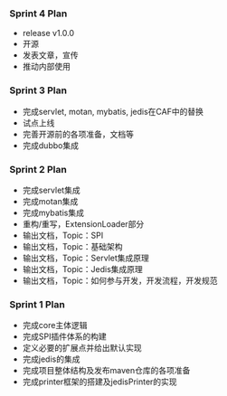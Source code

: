 ### Sprint 4 Plan
- release v1.0.0
- 开源
- 发表文章，宣传
- 推动内部使用

### Sprint 3 Plan
- 完成servlet, motan, mybatis, jedis在CAF中的替换
- 试点上线
- 完善开源前的各项准备，文档等
- 完成dubbo集成

### Sprint 2 Plan
- 完成servlet集成
- 完成motan集成
- 完成mybatis集成
- 重构/重写，ExtensionLoader部分
- 输出文档，Topic：SPI
- 输出文档，Topic：基础架构
- 输出文档，Topic：Servlet集成原理
- 输出文档，Topic：Jedis集成原理
- 输出文档，Topic：如何参与开发，开发流程，开发规范

### Sprint 1 Plan
- 完成core主体逻辑
- 完成SPI插件体系的构建
- 定义必要的扩展点并给出默认实现
- 完成jedis的集成
- 完成项目整体结构及发布maven仓库的各项准备
- 完成printer框架的搭建及jedisPrinter的实现
  
